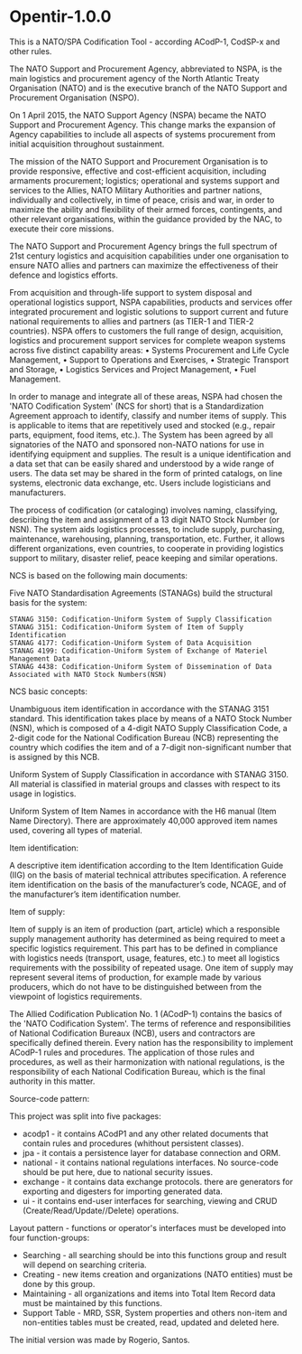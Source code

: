 # Opentir-1.0.0

This is a NATO/SPA Codification Tool - according ACodP-1, CodSP-x and other rules.

The NATO Support and Procurement Agency, abbreviated to NSPA, is the main logistics and procurement agency of the North Atlantic
Treaty Organisation (NATO) and is the executive branch of the NATO Support and Procurement Organisation (NSPO).

On 1 April 2015, the NATO Support Agency (NSPA) became the NATO Support and Procurement Agency. This change marks the expansion
of Agency capabilities to include all aspects of systems procurement from initial acquisition throughout sustainment.

The mission of the NATO Support and Procurement Organisation is to provide responsive, effective and cost-efficient acquisition,
including armaments procurement; logistics; operational and systems support and services to the Allies, NATO Military Authorities
and partner nations, individually and collectively, in time of peace, crisis and war, in order to maximize the ability and
flexibility of their armed forces, contingents, and other relevant organisations, within the guidance provided by the NAC, to
execute their core missions.

The NATO Support and Procurement Agency brings the full spectrum of 21st century logistics and acquisition capabilities under one
organisation to ensure NATO allies and partners can maximize the effectiveness of their defence and logistics efforts.

From acquisition and through-life support to system disposal and operational logistics support, NSPA capabilities, products and
services offer integrated procurement and logistic solutions to support current and future national requirements to allies and
partners (as TIER-1 and TIER-2 countries). NSPA offers to customers the full range of design, acquisition, logistics and
procurement support services for complete weapon systems across five distinct capability areas:
    • Systems Procurement and Life Cycle Management, 
    • Support to Operations and Exercises,
    • Strategic Transport and Storage,
    • Logistics Services and Project Management, 
    • Fuel Management.

In order to manage and integrate all of these areas, NSPA had chosen the 'NATO Codification System' (NCS for short) that is
a Standardization Agreement approach to identify, classify and number items of supply. This is applicable to items that are
repetitively used and stocked (e.g., repair parts, equipment, food items, etc.). The System has been agreed by all signatories
of the NATO and sponsored non-NATO nations for use in identifying equipment and supplies. The result is a unique identification
and a data set that can be easily shared and understood by a wide range of users. The data set may be shared in the form of
printed catalogs, on line systems, electronic data exchange, etc. Users include logisticians and manufacturers.

The process of codification (or cataloging) involves naming, classifying, describing the item and assignment of a 13 digit NATO
Stock Number (or NSN). The system aids logistics processes, to include supply, purchasing, maintenance, warehousing, planning, 
transportation, etc. Further, it allows different organizations, even countries, to cooperate in providing logistics support to
military, disaster relief, peace keeping and similar operations.

NCS is based on the following main documents:

Five NATO Standardisation Agreements (STANAGs) build the structural basis for the system:

    STANAG 3150: Codification-Uniform System of Supply Classification
    STANAG 3151: Codification-Uniform System of Item of Supply Identification
    STANAG 4177: Codification-Uniform System of Data Acquisition
    STANAG 4199: Codification-Uniform System of Exchange of Materiel Management Data
    STANAG 4438: Codification-Uniform System of Dissemination of Data Associated with NATO Stock Numbers(NSN)

NCS basic concepts:

Unambiguous item identification in accordance with the STANAG 3151 standard. This identification takes place by means of a NATO
Stock Number (NSN), which is composed of a 4-digit NATO Supply Classification Code, a 2-digit code for the National Codification
Bureau (NCB) representing the country which codifies the item and of a 7-digit non-significant number that is assigned by this
NCB.

Uniform System of Supply Classification in accordance with STANAG 3150. All material is classified in material groups and classes
with respect to its usage in logistics.

Uniform System of Item Names in accordance with the H6 manual (Item Name Directory). There are approximately 40,000 approved
item names used, covering all types of material.

Item identification:

A descriptive item identification according to the Item Identification Guide (IIG) on the basis of material technical attributes
specification. A reference item identification on the basis of the manufacturer’s code, NCAGE, and of the manufacturer’s item
identification number.

Item of supply:

Item of supply is an item of production (part, article) which a responsible supply management authority has determined as being
required to meet a specific logistics requirement. This part has to be defined in compliance with logistics needs (transport,
usage, features, etc.) to meet all logistics requirements with the possibility of repeated usage. One item of supply may
represent several items of production, for example made by various producers, which do not have to be distinguished between from
the viewpoint of logistics requirements.

The Allied Codification Publication No. 1 (ACodP-1) contains the basics of the 'NATO Codification System'. The terms of reference
and responsibilities of National Codification Bureaux (NCB), users and contractors are specifically defined therein. Every
nation has the responsibility to implement ACodP-1 rules and procedures. The application of those rules and procedures, as well
as their harmonization with national regulations, is the responsibility of each National Codification Bureau, which is the final
authority in this matter.

Source-code pattern:

This project was split into five packages:

- acodp1 -   it contains ACodP1 and any other related documents that contain rules and procedures (whithout persistent classes).
- jpa -      it contais a persistence layer for database connection and ORM.
- national - it contains national regulations interfaces. No source-code should be put here, due to national security issues.
- exchange - it contains data exchange protocols. there are generators for exporting and digesters for importing generated data.
- ui -       it contains end-user interfaces for searching, viewing and CRUD (Create/Read/Update//Delete) operations.


Layout pattern - functions or operator's interfaces must be developed into four function-groups:

- Searching - all searching should be into this functions group and result will depend on searching criteria.
- Creating - new items creation and organizations (NATO entities) must be done by this group.
- Maintaining - all organizations and items into Total Item Record data must be maintained by this functions.
- Support Table - MRD, SSR, System properties and others non-item and non-entities tables must be created, read, updated and deleted here.


The initial version was made by Rogerio, Santos.
